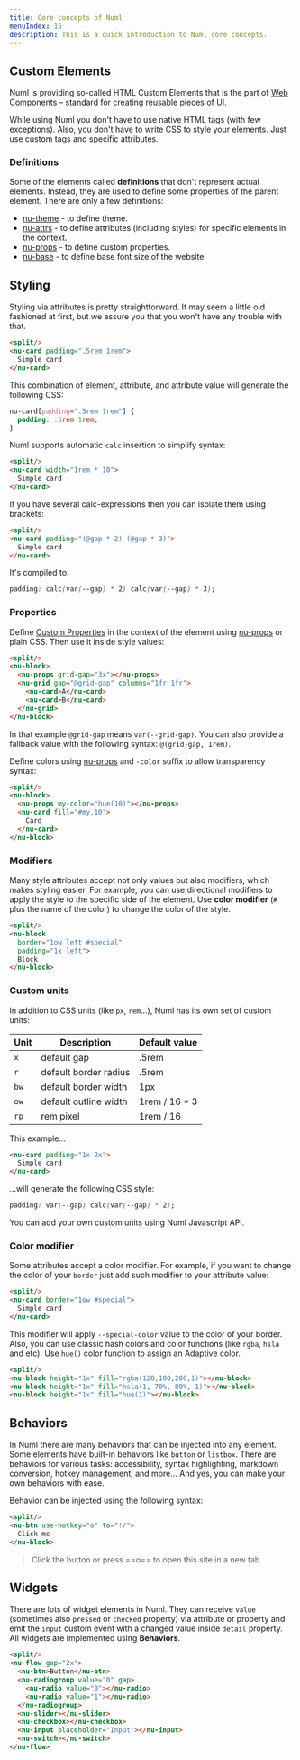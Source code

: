 ```yaml
---
title: Core concepts of Numl
menuIndex: 15
description: This is a quick introduction to Numl core concepts. 
---
```


## Custom Elements

Numl is providing so-called HTML Custom Elements that is the part of [Web Components](!https://developer.mozilla.org/en-US/docs/Web/Web_Components) – standard for creating reusable pieces of UI.

While using Numl you don't have to use native HTML tags (with few exceptions). Also, you don't have to write CSS to style your elements. Just use custom tags and specific attributes.

### Definitions

Some of the elements called **definitions** that don't represent actual elements. Instead, they are used to define some properties of the parent element. There are only a few definitions:

* [nu-theme](../../reference/definitions/nu-theme.md) - to define theme.
* [nu-attrs](../../reference/definitions/nu-attrs.md) - to define attributes (including styles) for specific elements in the context.
* [nu-props](../../reference/definitions/nu-props.md) - to define custom properties.
* [nu-base](../../reference/definitions/nu-base.md) - to define base font size of the website.

## Styling

Styling via attributes is pretty straightforward. It may seem a little old fashioned at first, but we assure you that you won't have any trouble with that.

```html
<split/>
<nu-card padding=".5rem 1rem">
  Simple card
</nu-card>
```

This combination of element, attribute, and attribute value will generate the following CSS:

```css
nu-card[padding=".5rem 1rem"] {
  padding: .5rem 1rem;
}
```

Numl supports automatic `calc` insertion to simplify syntax:

```html
<split/>
<nu-card width="1rem * 10">
  Simple card
</nu-card>
```

If you have several calc-expressions then you can isolate them using brackets:

```html
<split/>
<nu-card padding="(@gap * 2) (@gap * 3)">
  Simple card
</nu-card>
```

It's compiled to:

```css
padding: calc(var(--gap) * 2) calc(var(--gap) * 3);
```

### Properties

Define [Custom Properties](!https://developer.mozilla.org/en-US/docs/Web/CSS/--*) in the context of the element using [nu-props](../../reference/definitions/nu-props.md) or plain CSS. Then use it inside style values:

```html
<split/>
<nu-block>
  <nu-props grid-gap="3x"></nu-props>
  <nu-grid gap="@grid-gap" columns="1fr 1fr">
    <nu-card>A</nu-card>
    <nu-card>B</nu-card>
  </nu-grid>
</nu-block>
```

In that example `@grid-gap` means `var(--grid-gap)`. You can also provide a fallback value with the following syntax: `@(grid-gap, 1rem)`.

Define colors using [nu-props](../../reference/definitions/nu-props.md) and `-color` suffix to allow transparency syntax:

```html
<split/>
<nu-block>
  <nu-props my-color="hue(10)"></nu-props>
  <nu-card fill="#my.10">
    Card
  </nu-card>
</nu-block>
```

### Modifiers

Many style attributes accept not only values but also modifiers, which makes styling easier. For example, you can use directional modifiers to apply the style to the specific side of the element. Use **color modifier** (`#` plus the name of the color) to change the color of the style.

```html
<split/>
<nu-block
  border="1ow left #special"
  padding="1x left">
  Block
</nu-block>
```

### Custom units

In addition to CSS units (like `px`, `rem`...), Numl has its own set of custom units: 

|Unit|Description|Default value|
|----|----|----|
|`x`|default gap|.5rem|
|`r`|default border radius|.5rem|
|`bw`|default border width|1px|
|`ow`|default outline width|1rem / 16 * 3|
|`rp`|rem pixel|1rem / 16|

This example...

```html
<nu-card padding="1x 2x">
  Simple card
</nu-card>
```

...will generate the following CSS style:

```css
padding: var(--gap) calc(var(--gap) * 2);
```

You can add your own custom units using Numl Javascript API.

### Color modifier

Some attributes accept a color modifier. For example, if you want to change the color of your `border` just add such modifier to your attribute value:

```html
<split/>
<nu-card border="1ow #special">
  Simple card
</nu-card>
```

This modifier will apply `--special-color` value to the color of your border. Also, you can use classic hash colors and color functions (like `rgba`, `hsla` and etc). Use `hue()` color function to assign an Adaptive color.

```html
<split/>
<nu-block height="1x" fill="rgba(128,100,200,1)"></nu-block>
<nu-block height="1x" fill="hsla(1, 70%, 80%, 1)"></nu-block>
<nu-block height="1x" fill="hue(1)"></nu-block>
```

## Behaviors

In Numl there are many behaviors that can be injected into any element. Some elements have built-in behaviors like `button` or `listbox`. There are behaviors for various tasks: accessibility, syntax highlighting, markdown conversion, hotkey management, and more... And yes, you can make your own behaviors with ease.

Behavior can be injected using the following syntax:

```html
<split/>
<nu-btn use-hotkey="o" to="!/">
  Click me
</nu-block>
```

> Click the button or press ==o== to open this site in a new tab.

## Widgets

There are lots of widget elements in Numl. They can receive `value` (sometimes also `pressed` or `checked` property) via attribute or property and emit the `input` custom event with a changed value inside `detail` property. All widgets are implemented using **Behaviors**.

```html
<split/>
<nu-flow gap="2x">
  <nu-btn>Button</nu-btn>
  <nu-radiogroup value="0" gap>
    <nu-radio value="0"></nu-radio>
    <nu-radio value="1"></nu-radio>
  </nu-radiogroup>
  <nu-slider></nu-slider>
  <nu-checkbox></nu-checkbox>
  <nu-input placeholder="Input"></nu-input>
  <nu-switch></nu-switch>
</nu-flow>
```
